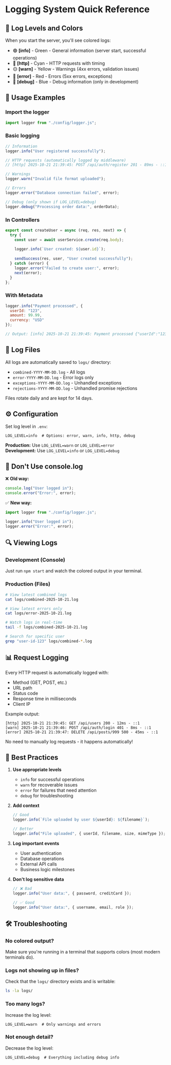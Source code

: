 # Logging System Quick Reference

## 🎨 Log Levels and Colors

When you start the server, you'll see colored logs:

- 🟢 **[info]** - Green - General information (server start, successful operations)
- 🔵 **[http]** - Cyan - HTTP requests with timing
- 🟡 **[warn]** - Yellow - Warnings (4xx errors, validation issues)
- 🔴 **[error]** - Red - Errors (5xx errors, exceptions)
- 🔷 **[debug]** - Blue - Debug information (only in development)

## 📝 Usage Examples

### Import the logger
```javascript
import logger from "./config/logger.js";
```

### Basic logging
```javascript
// Information
logger.info("User registered successfully");

// HTTP requests (automatically logged by middleware)
// [http] 2025-10-21 21:39:45: POST /api/auth/register 201 - 89ms - ::1

// Warnings
logger.warn("Invalid file format uploaded");

// Errors
logger.error("Database connection failed", error);

// Debug (only shown if LOG_LEVEL=debug)
logger.debug("Processing order data:", orderData);
```

### In Controllers
```javascript
export const createUser = async (req, res, next) => {
  try {
    const user = await userService.create(req.body);
    
    logger.info(`User created: ${user.id}`);
    
    sendSuccess(res, user, "User created successfully");
  } catch (error) {
    logger.error("Failed to create user:", error);
    next(error);
  }
};
```

### With Metadata
```javascript
logger.info("Payment processed", {
  userId: "123",
  amount: 99.99,
  currency: "USD"
});

// Output: [info] 2025-10-21 21:39:45: Payment processed {"userId":"123","amount":99.99,"currency":"USD"}
```

## 📂 Log Files

All logs are automatically saved to `logs/` directory:

- `combined-YYYY-MM-DD.log` - All logs
- `error-YYYY-MM-DD.log` - Error logs only
- `exceptions-YYYY-MM-DD.log` - Unhandled exceptions
- `rejections-YYYY-MM-DD.log` - Unhandled promise rejections

Files rotate daily and are kept for 14 days.

## ⚙️ Configuration

Set log level in `.env`:

```env
LOG_LEVEL=info  # Options: error, warn, info, http, debug
```

**Production:** Use `LOG_LEVEL=warn` or `LOG_LEVEL=error`  
**Development:** Use `LOG_LEVEL=info` or `LOG_LEVEL=debug`

## 🚫 Don't Use console.log

❌ **Old way:**
```javascript
console.log("User logged in");
console.error("Error:", error);
```

✅ **New way:**
```javascript
import logger from "./config/logger.js";

logger.info("User logged in");
logger.error("Error:", error);
```

## 🔍 Viewing Logs

### Development (Console)
Just run `npm start` and watch the colored output in your terminal.

### Production (Files)
```bash
# View latest combined logs
cat logs/combined-2025-10-21.log

# View latest errors only
cat logs/error-2025-10-21.log

# Watch logs in real-time
tail -f logs/combined-2025-10-21.log

# Search for specific user
grep "user-id-123" logs/combined-*.log
```

## 📊 Request Logging

Every HTTP request is automatically logged with:
- Method (GET, POST, etc.)
- URL path
- Status code
- Response time in milliseconds
- Client IP

Example output:
```
[http] 2025-10-21 21:39:45: GET /api/users 200 - 12ms - ::1
[warn] 2025-10-21 21:39:46: POST /api/auth/login 401 - 8ms - ::1
[error] 2025-10-21 21:39:47: DELETE /api/posts/999 500 - 45ms - ::1
```

No need to manually log requests - it happens automatically!

## 🎯 Best Practices

1. **Use appropriate levels**
   - `info` for successful operations
   - `warn` for recoverable issues
   - `error` for failures that need attention
   - `debug` for troubleshooting

2. **Add context**
   ```javascript
   // Good
   logger.info(`File uploaded by user ${userId}: ${filename}`);
   
   // Better
   logger.info("File uploaded", { userId, filename, size, mimeType });
   ```

3. **Log important events**
   - User authentication
   - Database operations
   - External API calls
   - Business logic milestones

4. **Don't log sensitive data**
   ```javascript
   // ❌ Bad
   logger.info("User data:", { password, creditCard });
   
   // ✅ Good
   logger.info("User data:", { username, email, role });
   ```

## 🛠️ Troubleshooting

### No colored output?
Make sure you're running in a terminal that supports colors (most modern terminals do).

### Logs not showing up in files?
Check that the `logs/` directory exists and is writable:
```bash
ls -la logs/
```

### Too many logs?
Increase the log level:
```env
LOG_LEVEL=warn  # Only warnings and errors
```

### Not enough detail?
Decrease the log level:
```env
LOG_LEVEL=debug  # Everything including debug info
```
